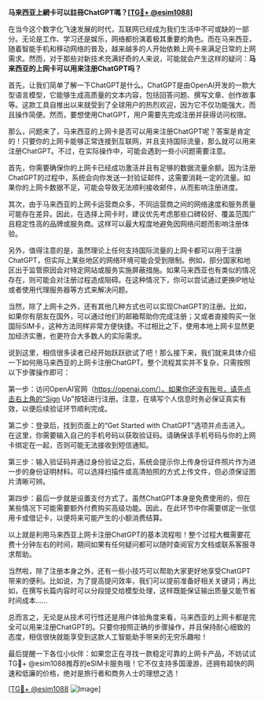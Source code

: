**马来西亚上網卡可以註冊ChatGPT嗎？[[TG💪+ @esim1088](https://t.me/s/esim1088)]**

在当今这个数字化飞速发展的时代，互联网已经成为我们生活中不可或缺的一部分。无论是工作、学习还是娱乐，网络都扮演着极其重要的角色。而在马来西亚，随着智能手机和移动网络的普及，越来越多的人开始依赖上网卡来满足日常的上网需求。然而，对于那些对新技术充满好奇的人来说，可能就会产生这样的疑问：**马来西亚的上网卡可以用来注册ChatGPT吗？**

首先，让我们简单了解一下ChatGPT是什么。ChatGPT是由OpenAI开发的一款大型语言模型，它能够生成高质量的文本内容，包括回答问题、撰写文章、创作故事等。这款工具自推出以来就受到了全球用户的热烈欢迎，因为它不仅功能强大，而且操作简便。然而，要想使用ChatGPT，用户需要先完成注册并获得访问权限。

那么，问题来了，马来西亚的上网卡是否可以用来注册ChatGPT呢？答案是肯定的！只要你的上网卡能够正常连接到互联网，并且支持国际流量，那么就可以用来注册ChatGPT。不过，在实际操作中，可能会遇到一些小问题需要注意。

首先，你需要确保你的上网卡已经成功激活并且有足够的数据流量余额。因为注册ChatGPT的过程中，系统会向你发送一封验证邮件，这需要消耗一定的流量。如果你的上网卡数据不足，可能会导致无法顺利接收邮件，从而影响注册进度。

其次，由于马来西亚的上网卡运营商众多，不同运营商之间的网络速度和服务质量可能存在差异。因此，在选择上网卡时，建议优先考虑那些口碑较好、覆盖范围广且稳定性高的品牌或服务商。这样可以最大程度地避免因网络问题而影响注册体验。

另外，值得注意的是，虽然理论上任何支持国际流量的上网卡都可以用于注册ChatGPT，但实际上某些地区的网络环境可能会受到限制。例如，部分国家和地区出于监管原因会对特定网站或服务实施屏蔽措施。如果马来西亚也有类似的情况存在，则可能会对注册过程造成阻碍。在这种情况下，你可以尝试通过更换IP地址或者使用代理服务器等方式来解决问题。

当然，除了上网卡之外，还有其他几种方式也可以实现ChatGPT的注册。比如，如果你有朋友在国外，可以通过他们的邮箱帮助你完成注册；又或者直接购买一张国际SIM卡，这种方法同样非常方便快捷。不过相比之下，使用本地上网卡显然更加经济实惠，也更符合大多数人的实际需求。

说到这里，相信很多读者已经开始跃跃欲试了吧！那么接下来，我们就来具体介绍一下如何用马来西亚的上网卡注册ChatGPT。整个流程其实并不复杂，只需按照以下步骤操作即可：

第一步：访问OpenAI官网（https://openai.com/）。如果你还没有账号，请先点击右上角的“Sign Up”按钮进行注册。注意，在填写个人信息时务必保证真实有效，以便后续验证环节顺利完成。

第二步：登录后，找到页面上的“Get Started with ChatGPT”选项并点击进入。在这里，你需要输入自己的手机号码以获取验证码。请确保该手机号码与你的上网卡绑定在一起，否则可能无法接收到短信通知。

第三步：输入验证码并通过身份验证之后，系统会提示你上传身份证件照片作为进一步的身份证明材料。可以选择扫描件或高清拍照的方式上传文件，但必须保证图片清晰可辨。

第四步：最后一步就是设置支付方式了。虽然ChatGPT本身是免费使用的，但在某些情况下可能需要额外付费购买高级功能。因此，在此环节中你需要绑定一张信用卡或借记卡，以便将来可能产生的小额消费结算。

以上就是利用马来西亚上网卡注册ChatGPT的基本流程啦！整个过程大概需要花费十分钟左右的时间，期间如果有任何疑问都可以随时查阅官方文档或联系客服寻求帮助。

当然啦，除了注册本身之外，还有一些小技巧可以帮助大家更好地享受ChatGPT带来的便利。比如说，为了提高提问效率，我们可以提前准备好相关关键词；再比如，在撰写长篇内容时可以分段提交给模型处理，这样既能保证输出质量又能节省时间成本……

总而言之，无论是从技术可行性还是用户体验角度来看，马来西亚的上网卡都是完全可以用来注册ChatGPT的。只要你按照正确的步骤操作，并且保持耐心细致的态度，相信很快就能享受到这款人工智能助手带来的无穷乐趣啦！

最后提醒一下各位小伙伴：如果您正在寻找一款稳定可靠的上网卡产品，不妨试试TG💪+ @esim1088推荐的eSIM卡服务哦！它不仅支持多国漫游，还拥有超快的网速和低廉的价格，绝对是旅行者和商务人士的理想之选！

[[TG💪+ @esim1088](https://t.me/s/esim1088) ![Image](https://i.postimg.cc/4NQfJmqS/Snipaste-2025-05-13-00-14-12.png)]